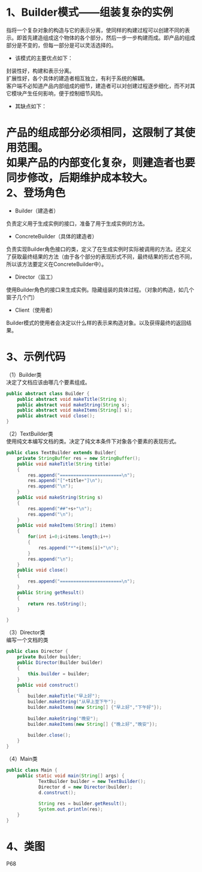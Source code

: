 1、Builder模式——组装复杂的实例
===
指将一个复杂对象的构造与它的表示分离，使同样的构建过程可以创建不同的表示。即首先建造组成这个物体的各个部分，然后一步一步构建而成。即产品的组成部分是不变的，但每一部分是可以灵活选择的。<br>
* 该模式的主要优点如下：<br>

封装性好，构建和表示分离。<br>
扩展性好，各个具体的建造者相互独立，有利于系统的解耦。<br>
客户端不必知道产品内部组成的细节，建造者可以对创建过程逐步细化，而不对其它模块产生任何影响，便于控制细节风险。<br>
* 其缺点如下：

产品的组成部分必须相同，这限制了其使用范围。<br>
如果产品的内部变化复杂，则建造者也要同步修改，后期维护成本较大。<br>
2、登场角色
===
* Builder（建造者）<br>

负责定义用于生成实例的接口，准备了用于生成实例的方法。<br>
* ConcreteBuilder（具体的建造者）<br>

负责实现Builder角色接口的类，定义了在生成实例时实际被调用的方法。还定义了获取最终结果的方法（由于各个部分的表现形式不同，最终结果的形式也不同，所以该方法要定义在ConcreteBuilder中）。<br>
* Director（监工）<br>

使用Builder角色的接口来生成实例。隐藏组装的具体过程。（对象的构造，如几个窗子几个门）<br>
* Client（使用者）<br>

Builder模式的使用者会决定以什么样的表示来构造对象。以及获得最终的返回结果。<br>

3、示例代码
===
（1）Builder类<br>
决定了文档应该由哪几个要素组成。<br>
```java
public abstract class Builder {
	public abstract void makeTitle(String s);
	public abstract void makeString(String s);
	public abstract void makeItems(String[] s);
	public abstract void close();
}
```
（2）TextBuilder类<br>
使用纯文本编写文档的类。决定了纯文本条件下对象各个要素的表现形式。<br>
```java
public class TextBuilder extends Builder{
	private StringBuffer res = new StringBuffer();
	public void makeTitle(String title)
	{
		res.append("=======================\n");
		res.append("["+title+"]\n");
		res.append("\n");
	}
	public void makeString(String s)
	{
		res.append("##"+s+"\n");
		res.append("\n");
	}
	public void makeItems(String[] items)
	{
		for(int i=0;i<items.length;i++)
		{
			res.append("*"+items[i]+"\n");
		}
		res.append("\n");
	}
	public void close()
	{
		res.append("=======================\n");
	}
	public String getResult()
	{
		return res.toString();
	}

}
```
（3）Director类<br>
编写一个文档的类<br>
```java
public class Director {
	private Builder builder;
	public Director(Builder builder)
	{
		this.builder = builder;
	}
	public void construct()
	{
		builder.makeTitle("早上好");
		builder.makeString("从早上至下午");
		builder.makeItems(new String[] {"早上好","下午好"});
		
		builder.makeString("晚安");
		builder.makeItems(new String[] {"晚上好","晚安"});
		
		builder.close();				
	}
}
```
（4）Main类<br>
```java
public class Main {
	public static void main(String[] args) {
			TextBuilder builder = new TextBuilder();
			Director d = new Director(builder);
			d.construct();
			
			String res = builder.getResult();
			System.out.println(res);
	}
}
```
4、类图
===
P68


